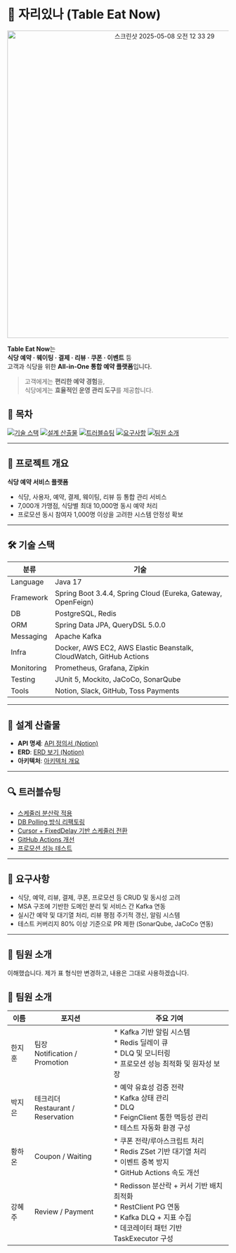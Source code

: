 # 🧾 **자리있나 (Table Eat Now)**


<p align="center">
  <img width="700" alt="스크린샷 2025-05-08 오전 12 33 29" src="https://github.com/user-attachments/assets/fd12d83b-4a80-46ba-9478-9452ab11c8f4" />
</p>

**Table Eat Now**는  
**식당 예약 · 웨이팅 · 결제 · 리뷰 · 쿠폰 · 이벤트** 등  
고객과 식당을 위한 **All-in-One 통합 예약 플랫폼**입니다.

> 고객에게는 **편리한 예약 경험**을,  
> 식당에게는 **효율적인 운영 관리 도구**를 제공합니다.


## 🔗 목차

[![기술 스택](https://img.shields.io/badge/🛠️-기술_스택-24435C?style=flat-square\&logoColor=white)](#️-기술-스택)
[![설계 산출물](https://img.shields.io/badge/📐-설계_산출물-2E556E?style=flat-square\&logoColor=white)](#-설계-산출물)
[![트러블슈팅](https://img.shields.io/badge/🔍-트러블슈팅-2E556E?style=flat-square\&logoColor=white)](#-트러블슈팅)
[![요구사항](https://img.shields.io/badge/📝-요구사항-1F3A53?style=flat-square\&logoColor=white)](#-요구사항)
[![팀원 소개](https://img.shields.io/badge/👥-팀원_소개-1A314A?style=flat-square\&logoColor=white)](#-팀원-소개)

---

## 📌 프로젝트 개요

**식당 예약 서비스 플랫폼**

* 식당, 사용자, 예약, 결제, 웨이팅, 리뷰 등 통합 관리 서비스
* 7,000개 가맹점, 식당별 최대 10,000명 동시 예약 처리
* 프로모션 동시 참여자 1,000명 이상을 고려한 시스템 안정성 확보

---

## 🛠️ 기술 스택

| 분류         | 기술                                                                 |
| ---------- | ------------------------------------------------------------------ |
| Language   | Java 17                                                            |
| Framework  | Spring Boot 3.4.4, Spring Cloud (Eureka, Gateway, OpenFeign)       |
| DB         | PostgreSQL, Redis                                                  |
| ORM        | Spring Data JPA, QueryDSL 5.0.0                                    |
| Messaging  | Apache Kafka                                                       |
| Infra      | Docker, AWS EC2, AWS Elastic Beanstalk, CloudWatch, GitHub Actions |
| Monitoring | Prometheus, Grafana, Zipkin                                        |
| Testing    | JUnit 5, Mockito, JaCoCo, SonarQube                                |
| Tools      | Notion, Slack, GitHub, Toss Payments                               |

---

## 📐 설계 산출물

* **API 명세**: [API 정의서 (Notion)](https://climbing-centipede-b7f.notion.site/API-1cc67f8e8327800aa312d744a92a162b?pvs=4)
* **ERD**: [ERD 보기 (Notion)](https://climbing-centipede-b7f.notion.site/ERD-1ca67f8e832780cda0cbd92cb0e6213c?pvs=4)
* **아키텍처**: [아키텍처 개요](https://github.com/HI-dle/table-eat-now/wiki/architecture)

---

## 🔍 트러블슈팅

* [스케줄러 분산락 적용](https://github.com/HI-dle/table-eat-now/wiki/%EC%8A%A4%EC%BC%80%EC%A4%84%EB%9F%AC-%EB%B6%84%EC%82%B0%EB%9D%BD-%EC%A0%81%EC%9A%A9)
* [DB Polling 방식 리팩토링](https://github.com/HI-dle/table-eat-now/wiki/%EC%95%8C%EB%A6%BC-DB-Polling-%EB%B0%A9%EC%8B%9D-%EB%A6%AC%ED%8C%A9%ED%86%A0%EB%A7%81%EC%9C%BC%EB%A1%9C-%EC%84%B1%EB%8A%A5-%EC%B5%9C%EC%A0%81%ED%99%94)
* [Cursor + FixedDelay 기반 스케줄러 전환](https://github.com/HI-dle/table-eat-now/wiki/Cursor---FixedDelay-%EA%B8%B0%EB%B0%98-%EC%8A%A4%EC%BC%80%EC%A4%84%EB%9F%AC-%EC%A0%84%ED%99%98)
* [GitHub Actions 개선](https://github.com/HI-dle/table-eat-now/wiki/Github-actions-%ED%99%9C%EC%9A%A9-%EB%B0%8F-%EA%B0%9C%EC%84%A0)
* [프로모션 성능 테스트](https://github.com/HI-dle/table-eat-now/wiki/%ED%94%84%EB%A1%9C%EB%AA%A8%EC%85%98-%EC%84%B1%EB%8A%A5-%EB%AA%A9%ED%91%9C%EC%B9%98-%ED%85%8C%EC%8A%A4%ED%8A%B8)

---

## 📝 요구사항

* 식당, 예약, 리뷰, 결제, 쿠폰, 프로모션 등 CRUD 및 동시성 고려
* MSA 구조에 기반한 도메인 분리 및 서비스 간 Kafka 연동
* 실시간 예약 및 대기열 처리, 리뷰 평점 주기적 갱신, 알림 시스템
* 테스트 커버리지 80% 이상 기준으로 PR 제한 (SonarQube, JaCoCo 연동)

---

## 👥 팀원 소개

이해했습니다. 제가 표 형식만 변경하고, 내용은 그대로 사용하겠습니다.

## 👥 팀원 소개
| 이름  | 포지션                               | 주요 기여                                                                                            |
| --- | --------------------------------- | ------------------------------------------------------------------------------------------------ |
| 한지훈 | 팀장<br/>Notification / Promotion   | * Kafka 기반 알림 시스템<br/>* Redis 딜레이 큐<br/>* DLQ 및 모니터링<br/>* 프로모션 성능 최적화 및 원자성 보장                                |
| 박지은 | 테크리더<br/>Restaurant / Reservation | * 예약 유효성 검증 전략<br/>* Kafka 상태 관리<br/>* DLQ<br/>* FeignClient 통한 멱등성 관리<br/>* 테스트 자동화 환경 구성                         |
| 황하온 | Coupon / Waiting                  | * 쿠폰 전략/루아스크립트 처리<br/>* Redis ZSet 기반 대기열 처리<br/>* 이벤트 중복 방지<br/>* GitHub Actions 속도 개선                        |
| 강혜주 | Review / Payment                  | * Redisson 분산락 + 커서 기반 배치 최적화<br/>* RestClient PG 연동<br/>* Kafka DLQ + 지표 수집<br/>* 데코레이터 패턴 기반 TaskExecutor 구성 |

